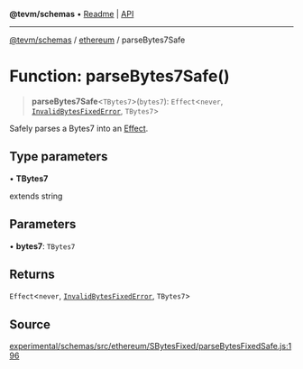 **@tevm/schemas** • [Readme](../../README.md) \| [API](../../modules.md)

***

[@tevm/schemas](../../README.md) / [ethereum](../README.md) / parseBytes7Safe

# Function: parseBytes7Safe()

> **parseBytes7Safe**\<`TBytes7`\>(`bytes7`): `Effect`\<`never`, [`InvalidBytesFixedError`](../classes/InvalidBytesFixedError.md), `TBytes7`\>

Safely parses a Bytes7 into an [Effect](https://www.effect.website/docs/essentials/effect-type).

## Type parameters

• **TBytes7**

extends string

## Parameters

• **bytes7**: `TBytes7`

## Returns

`Effect`\<`never`, [`InvalidBytesFixedError`](../classes/InvalidBytesFixedError.md), `TBytes7`\>

## Source

[experimental/schemas/src/ethereum/SBytesFixed/parseBytesFixedSafe.js:196](https://github.com/evmts/tevm-monorepo/blob/main/experimental/schemas/src/ethereum/SBytesFixed/parseBytesFixedSafe.js#L196)
